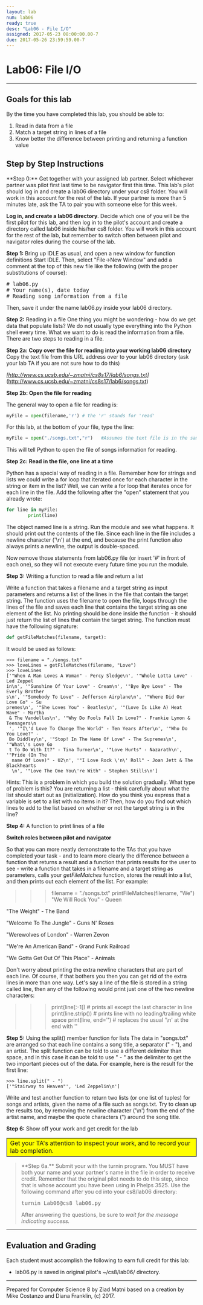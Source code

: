```yaml
---
layout: lab
num: lab06
ready: true
desc: "Lab06 - File I/O"
assigned: 2017-05-23 08:00:00.00-7
due: 2017-05-26 23:59:59.00-7
---
```


<div markdown='1'>

<h1>Lab06: File I/O</h1>
<hr>
<h2>Goals for this lab</h2>

By the time you have completed this lab, you should be able to:
<ol>
<li>Read in data from a file</li>
<li>Match a target string in lines of a file</li>
<li>Know better the difference between printing and returning a function value</li>
</ol>

<h2>Step by Step Instructions</h2>
**Step 0:** Get together with your assigned lab partner.
Select whichever partner was pilot first last time to be navigator first this time. This lab's pilot should log in and create a lab06 directory under your cs8 folder. You will work in this account for the rest of the lab. If your partner is more than 5 minutes late, ask the TA to pair you with someone else for this week.

<b>Log in, and create a lab06 directory</b>.
Decide which one of you will be the first pilot for this lab, and then log in to the pilot's account and create a directory called lab06 inside his/her cs8 folder. You will work in this account for the rest of the lab, but remember to switch often between pilot and navigator roles during the course of the lab.

**Step 1:** Bring up IDLE as usual, and open a new window for function definitions
Start IDLE. Then, select &quot;File-&gt;New Window&quot; and add a comment at the top of this new file like the following (with the proper substitutions of course): 

<pre>
# lab06.py
# Your name(s), date today
# Reading song information from a file
</pre>

Then, save it under the name lab06.py inside your lab06 directory.

**Step 2:** Reading in a file
One thing you might be wondering - how do we get data that populate lists? We do not usually type everything into the Python shell every time. What we want to do is read the information from a file. There are two steps to reading in a file.

<strong>Step 2a: Copy over the file for reading into your working lab06 directory</strong>
Copy the text file from this URL address over to your lab06 directory (ask your lab TA if you are not sure how to do this)

<em>[http://www.cs.ucsb.edu/~zmatni/cs8s17/lab6/songs.txt]</em>
(http://www.cs.ucsb.edu/~zmatni/cs8s17/lab6/songs.txt)

<strong>Step 2b: Open the file for reading</strong>

The general way to open a file for reading is:

```py
myFile = open(filename,'r') # the 'r' stands for 'read'
```

For this lab, at the bottom of your file, type the line:

```py
myFile = open("./songs.txt","r")   #Assumes the text file is in the same directory as your lab06.py program
```

This will tell Python to open the file of songs information for reading.

<strong>Step 2c: Read in the file, one line at a time</strong>

Python has a special way of reading in a file. Remember how for strings and lists we could write a for loop that iterated once for each character in the string or item in the list? Well, we can write a for loop that iterates once for each line in the file. Add the following after the "open" statement that you already wrote:

```py
for line in myFile:
        print(line)
```
The object named line is a string. Run the module and see what happens. It should print out the contents of the file. Since each line in the file includes a newline character ('\n') at the end, and because the print function also always prints a newline, the output is double-spaced.

Now remove those statements from lab06.py file (or insert '#' in front of each one), so they will not execute every future time you run the module.

**Step 3:** Writing a function to read a file and return a list

Write a function that takes a filename and a target string as input parameters and returns a list of the lines in the file that contain the target string. The function uses the filename to open the file, loops through the lines of the file and saves each line that contains the target string as one element of the list. No printing should be done inside the function - it should just return the list of lines that contain the target string. The function must have the following signature:

```py
def getFileMatches(filename, target):
```

It would be used as follows:

```
>>> filename = "./songs.txt"
>>> loveLines = getFileMatches(filename, "Love")
>>> loveLines
['"When A Man Loves A Woman" - Percy Sledge\n', '"Whole Lotta Love" - Led Zeppel
in\n', '"Sunshine Of Your Love" - Cream\n', '"Bye Bye Love" - The Everly Brother
s\n', '"Somebody To Love" - Jefferson Airplane\n', '"Where Did Our Love Go" - Su
premes\n', '"She Loves You" - Beatles\n', '"(Love Is Like A) Heat Wave" - Martha
 & The Vandellas\n', '"Why Do Fools Fall In Love?" - Frankie Lymon & Teenagers\n
 ', '"I\'d Love To Change The World" - Ten Years After\n', '"Who Do You Love?" -
 Bo Diddley\n', '"Stop! In The Name Of Love" - The Supremes\n', '"What\'s Love Go
 t To Do With It?" - Tina Turner\n', '"Love Hurts" - Nazarath\n', '"Pride (In The
  name Of Love)" - U2\n', '"I Love Rock \'n\' Roll" - Joan Jett & The Blackhearts
  \n', '"Love The One You\'re With" - Stephen Stills\n']
  ```

  Hints: This is a problem in which you build the solution gradually. What type of problem is this? You are returning a list - think carefully about what the list should start out as (initialization). How do you think you express that a variable is set to a list with no items in it? Then, how do you find out which lines to add to the list based on whether or not the target string is in the line?

**Step 4:** A function to print lines of a file

<strong>Switch roles between pilot and navigator</strong>

So that you can more neatly demonstrate to the TAs that you have completed your task - and to learn more clearly the difference between a function that returns a result and a function that prints results for the user to see - write a function that takes in a filename and a target string as parameters, calls your *getFileMatches* function, stores the result into a list, and then prints out each element of the list. For example:

>>> filename = "./songs.txt"
>>> printFileMatches(filename, "We")
"We Will Rock You" - Queen

"The Weight" - The Band

"Welcome To The Jungle" - Guns N' Roses

"Werewolves of London" - Warren Zevon

"We're An American Band" - Grand Funk Railroad

"We Gotta Get Out Of This Place" - Animals

Don't worry about printing the extra newline characters that are part of each line. Of course, if that bothers you then you can get rid of the extra lines in more than one way. Let's say a line of the file is stored in a string called line, then any of the following would print just one of the two newline characters:

>>> print(line[:-1])  # prints all except the last character in line
>>> print(line.strip())  # prints line with no leading/trailing white space
>>> print(line, end='')  # replaces the usual '\n' at the end with ''

**Step 5:** Using the split() member function for lists
The data in "songs.txt" are arranged so that each line contains a song title, a separator (" - "), and an artist. The split function can be told to use a different delimiter than space, and in this case it can be told to use " - " as the delimiter to get the two important pieces out of the data. For example, here is the result for the first line:

```
>>> line.split(" - ")
['"Stairway to Heaven"', 'Led Zeppelin\n']
```

Write and test another function to return two lists (or one list of tuples) for songs and artists, given the name of a file such as songs.txt. Try to clean up the results too, by removing the newline character ('\n') from the end of the artist name, and maybe the quote characters (") around the song title.

**Step 6:** Show off your work and get credit for the lab

<table bgcolor="yellow" border="1" cellpadding="4"><tbody><tr><td>
   Get your TA's attention to inspect your work, and to record your lab completion.
</td></tr></tbody></table>

<blockquote>
**Step 6a.**
Submit your with the turnin program. You MUST have both your name and your partner's name in the file in order to receive credit. Remember that the original pilot needs to do this step, since that is whose account you have been using in Phelps 3525. Use the following command after you cd into your cs8/lab06 directory:

<pre>turnin Lab06@cs8 lab06.py</pre>

After answering the questions, be sure to <em>wait for the message indicating success.</em>
</blockquote>

<hr>
<h2>Evaluation and Grading</h2>
Each student must accomplish the following to earn full credit for this lab:
 <ul>
   <li>lab06.py is saved in original pilot's ~/cs8/lab06/ directory.</li>
 </ul>

<hr>
Prepared for Computer Science 8 by Ziad Matni based on a creation by Mike Costanzo and Diana Franklin, (c) 2017.

</div>
